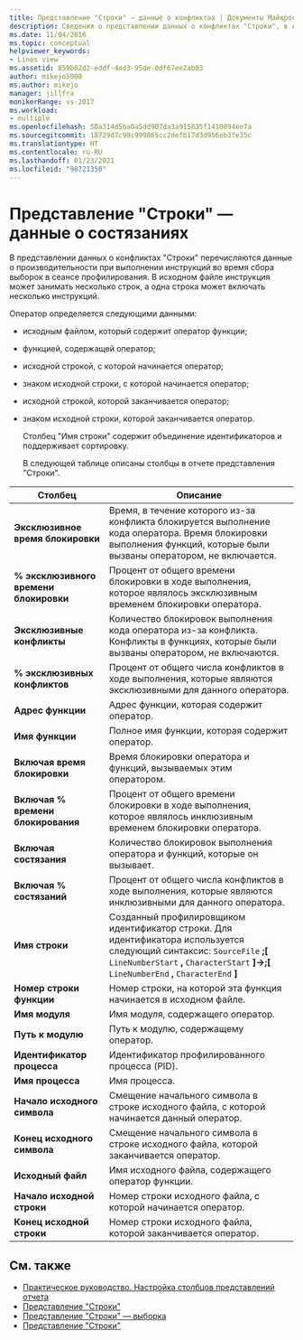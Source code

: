 ```yaml
---
title: Представление "Строки" — данные о конфликтах | Документы Майкрософт
description: Сведения о представлении данных о конфликтах "Строки", в котором перечисляются данные о производительности при выполнении инструкций во время сбора выборок в сеансе профилирования.
ms.date: 11/04/2016
ms.topic: conceptual
helpviewer_keywords:
- Lines view
ms.assetid: 859b02d2-eddf-4ad3-95de-0df67ee2ab03
author: mikejo5000
ms.author: mikejo
manager: jillfra
monikerRange: vs-2017
ms.workload:
- multiple
ms.openlocfilehash: 50a314d5ba0a5dd907da3a915835f1410894ee7a
ms.sourcegitcommit: 18729d7c99c999865cc2defb17d3d956eb3fe35c
ms.translationtype: HT
ms.contentlocale: ru-RU
ms.lasthandoff: 01/23/2021
ms.locfileid: "98721350"
---
```

# <a name="lines-view---contention-data"></a>Представление "Строки" — данные о состязаниях
В представлении данных о конфликтах "Строки" перечисляются данные о производительности при выполнении инструкций во время сбора выборок в сеансе профилирования. В исходном файле инструкция может занимать несколько строк, а одна строка может включать несколько инструкций.

 Оператор определяется следующими данными:

- исходным файлом, который содержит оператор функции;

- функцией, содержащей оператор;

- исходной строкой, с которой начинается оператор;

- знаком исходной строки, с которой начинается оператор;

- исходной строкой, которой заканчивается оператор;

- знаком исходной строки, которой заканчивается оператор.

  Столбец "Имя строки" содержит объединение идентификаторов и поддерживает сортировку.

  В следующей таблице описаны столбцы в отчете представления "Строки".

|Столбец|Описание|
|------------|-----------------|
|**Эксклюзивное время блокировки**|Время, в течение которого из-за конфликта блокируется выполнение кода оператора. Время блокировки выполнения функций, которые были вызваны оператором, не включается.|
|**% эксклюзивного времени блокировки**|Процент от общего времени блокировки в ходе выполнения, которое являлось эксклюзивным временем блокировки оператора.|
|**Эксклюзивные конфликты**|Количество блокировок выполнения кода оператора из-за конфликта. Конфликты в функциях, которые были вызваны оператором, не включаются.|
|**% эксклюзивных конфликтов**|Процент от общего числа конфликтов в ходе выполнения, которые являются эксклюзивными для данного оператора.|
|**Адрес функции**|Адрес функции, которая содержит оператор.|
|**Имя функции**|Полное имя функции, которая содержит оператор.|
|**Включая время блокировки**|Время блокировки оператора и функций, вызываемых этим оператором.|
|**Включая % времени блокирования**|Процент от общего времени блокировки в ходе выполнения, которое являлось инклюзивным временем блокировки оператора.|
|**Включая состязания**|Количество блокировок выполнения оператора и функций, которые он вызывает.|
|**Включая % состязаний**|Процент от общего числа конфликтов в ходе выполнения, которые являются инклюзивными для данного оператора.|
|**Имя строки**|Созданный профилировщиком идентификатор строки. Для идентификатора используется следующий синтаксис: `SourceFile` **;[** `LineNumberStart` **,** `CharacterStart` **]->;[** `LineNumberEnd` **,** `CharacterEnd` **]**|
|**Номер строки функции**|Номер строки, на которой эта функция начинается в исходном файле.|
|**Имя модуля**|Имя модуля, содержащего оператор.|
|**Путь к модулю**|Путь к модулю, содержащему оператор.|
|**Идентификатор процесса**|Идентификатор профилированного процесса (PID).|
|**Имя процесса**|Имя процесса.|
|**Начало исходного символа**|Смещение начального символа в строке исходного файла, с которой начинается данный оператор.|
|**Конец исходного символа**|Смещение начального символа в строке исходного файла, которой заканчивается оператор.|
|**Исходный файл**|Имя исходного файла, содержащего оператор функции.|
|**Начало исходной строки**|Номер строки исходного файла, с которой начинается оператор.|
|**Конец исходной строки**|Номер строки исходного файла, которой заканчивается оператор.|

## <a name="see-also"></a>См. также
- [Практическое руководство. Настройка столбцов представлений отчета](../profiling/how-to-customize-report-view-columns.md)
- [Представление "Строки"](../profiling/lines-view.md)
- [Представление "Строки" — выборка](../profiling/lines-view-dotnet-memory-sampling-data.md)
- [Представление "Строки"](../profiling/lines-view-sampling-data.md)
